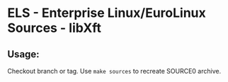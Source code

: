 # ELS - Enterprise Linux/EuroLinux Sources - libXft
 
## Usage:
  Checkout branch or tag. Use `make sources` to recreate  SOURCE0 archive.
